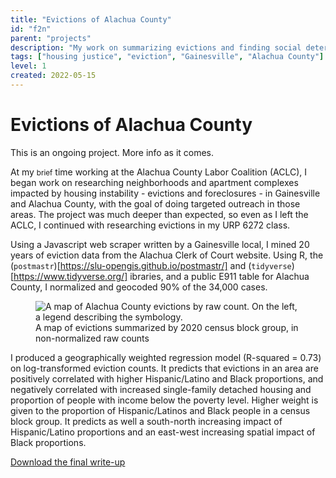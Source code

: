 ```yaml
---
title: "Evictions of Alachua County"
id: "f2n"
parent: "projects"
description: "My work on summarizing evictions and finding social determinants of high-evicted areas."
tags: ["housing justice", "eviction", "Gainesville", "Alachua County"]
level: 1
created: 2022-05-15
---
```


# Evictions of Alachua County

<div class="alert">

This is an ongoing project. More info as it comes.

</div>

At my <small>brief</small> time working at the Alachua County Labor Coalition (ACLC), I began work on researching neighborhoods and apartment complexes impacted by housing instability - evictions and foreclosures - in Gainesville and Alachua County, with the goal of doing targeted outreach in those areas. The project was much deeper than expected, so even as I left the ACLC, I continued with researching evictions in my URP 6272 class.

Using a Javascript web scraper written by a Gainesville local, I mined 20 years of eviction data from the Alachua Clerk of Court website. Using R, the (`postmastr`)[https://slu-opengis.github.io/postmastr/] and (`tidyverse`)[https://www.tidyverse.org/] ibraries, and a public E911 table for Alachua County, I normalized and geocoded 90% of the 34,000 cases.

<figure class="narrow">
    <img src="media/evictions-bg.png" alt="A map of Alachua County evictions by raw count. On the left, a legend describing the symbology."
    <figcaption>
        A map of evictions summarized by 2020 census block group, in non-normalized raw counts
    </figcaption>
</figure>

I produced a geographically weighted regression model (R-squared = 0.73) on log-transformed eviction counts. It predicts that evictions in an area are positively correlated with higher Hispanic/Latino and Black proportions, and negatively correlated with increased single-family detached housing and proportion of people with income below the poverty level. Higher weight is given to the proportion of Hispanic/Latinos and Black people in a census block group. It predicts as well a south-north increasing impact of Hispanic/Latino proportions and an east-west increasing spatial impact of Black proportions.

<a href="media/evictions-report.pdf" download>Download the final write-up</a>